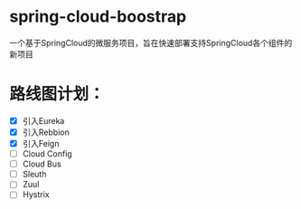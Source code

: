 # spring-cloud-boostrap
一个基于SpringCloud的微服务项目，旨在快速部署支持SpringCloud各个组件的新项目

# 路线图计划： 
- [x] 引入Eureka
- [x] 引入Rebbion
- [x] 引入Feign
- [ ] Cloud Config
- [ ] Cloud Bus
- [ ] Sleuth
- [ ] Zuul
- [ ] Hystrix